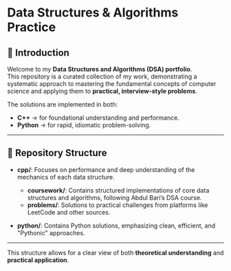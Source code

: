 # Data Structures & Algorithms Practice

## 📖 Introduction
Welcome to my **Data Structures and Algorithms (DSA) portfolio**.  
This repository is a curated collection of my work, demonstrating a systematic approach to mastering the fundamental concepts of computer science and applying them to **practical, interview-style problems**.

The solutions are implemented in both:  
- **C++** → for foundational understanding and performance.  
- **Python** → for rapid, idiomatic problem-solving.  

---

## 📂 Repository Structure


- **cpp/**: Focuses on performance and deep understanding of the mechanics of each data structure.  
  - **coursework/**: Contains structured implementations of core data structures and algorithms, following Abdul Bari’s DSA course.
  - **problems/**: Solutions to practical challenges from platforms like LeetCode and other sources.  

- **python/**: Contains Python solutions, emphasizing clean, efficient, and "Pythonic" approaches.

---

This structure allows for a clear view of both **theoretical understanding** and **practical application**.

